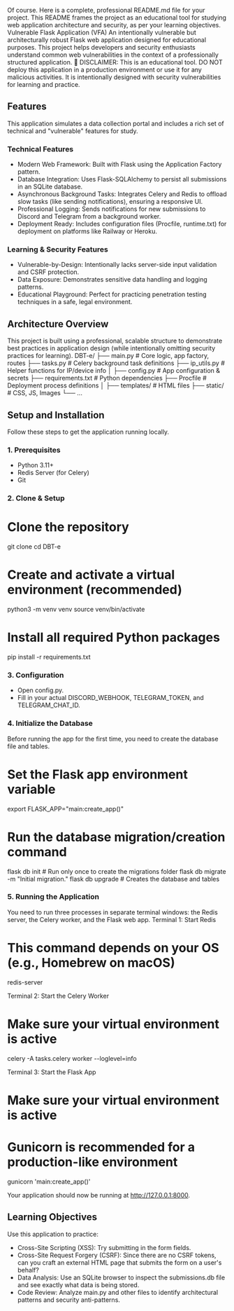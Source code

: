 Of course. Here is a complete, professional README.md file for your project.
This README frames the project as an educational tool for studying web application architecture and security, as per your learning objectives.
Vulnerable Flask Application (VFA)
An intentionally vulnerable but architecturally robust Flask web application designed for educational purposes. This project helps developers and security enthusiasts understand common web vulnerabilities in the context of a professionally structured application.
🚨 DISCLAIMER: This is an educational tool. DO NOT deploy this application in a production environment or use it for any malicious activities. It is intentionally designed with security vulnerabilities for learning and practice.
## Features
This application simulates a data collection portal and includes a rich set of technical and "vulnerable" features for study.
### Technical Features
 * Modern Web Framework: Built with Flask using the Application Factory pattern.
 * Database Integration: Uses Flask-SQLAlchemy to persist all submissions in an SQLite database.
 * Asynchronous Background Tasks: Integrates Celery and Redis to offload slow tasks (like sending notifications), ensuring a responsive UI.
 * Professional Logging: Sends notifications for new submissions to Discord and Telegram from a background worker.
 * Deployment Ready: Includes configuration files (Procfile, runtime.txt) for deployment on platforms like Railway or Heroku.
### Learning & Security Features
 * Vulnerable-by-Design: Intentionally lacks server-side input validation and CSRF protection.
 * Data Exposure: Demonstrates sensitive data handling and logging patterns.
 * Educational Playground: Perfect for practicing penetration testing techniques in a safe, legal environment.
## Architecture Overview
This project is built using a professional, scalable structure to demonstrate best practices in application design (while intentionally omitting security practices for learning).
DBT-e/
├── main.py                  # Core logic, app factory, routes
├── tasks.py                 # Celery background task definitions
├── ip_utils.py              # Helper functions for IP/device info
│
├── config.py                # App configuration & secrets
├── requirements.txt         # Python dependencies
├── Procfile                 # Deployment process definitions
│
├── templates/               # HTML files
├── static/                  # CSS, JS, Images
└── ...

## Setup and Installation
Follow these steps to get the application running locally.
### 1. Prerequisites
 * Python 3.11+
 * Redis Server (for Celery)
 * Git
### 2. Clone & Setup
# Clone the repository
git clone <your-repo-url>
cd DBT-e

# Create and activate a virtual environment (recommended)
python3 -m venv venv
source venv/bin/activate

# Install all required Python packages
pip install -r requirements.txt

### 3. Configuration
 * Open config.py.
 * Fill in your actual DISCORD_WEBHOOK, TELEGRAM_TOKEN, and TELEGRAM_CHAT_ID.
### 4. Initialize the Database
Before running the app for the first time, you need to create the database file and tables.
# Set the Flask app environment variable
export FLASK_APP="main:create_app()"

# Run the database migration/creation command
flask db init  # Run only once to create the migrations folder
flask db migrate -m "Initial migration."
flask db upgrade # Creates the database and tables

### 5. Running the Application
You need to run three processes in separate terminal windows: the Redis server, the Celery worker, and the Flask web app.
Terminal 1: Start Redis
# This command depends on your OS (e.g., Homebrew on macOS)
redis-server

Terminal 2: Start the Celery Worker
# Make sure your virtual environment is active
celery -A tasks.celery worker --loglevel=info

Terminal 3: Start the Flask App
# Make sure your virtual environment is active
# Gunicorn is recommended for a production-like environment
gunicorn 'main:create_app()'

Your application should now be running at http://127.0.0.1:8000.
## Learning Objectives
Use this application to practice:
 * Cross-Site Scripting (XSS): Try submitting <script>alert('XSS')</script> in the form fields.
 * Cross-Site Request Forgery (CSRF): Since there are no CSRF tokens, can you craft an external HTML page that submits the form on a user's behalf?
 * Data Analysis: Use an SQLite browser to inspect the submissions.db file and see exactly what data is being stored.
 * Code Review: Analyze main.py and other files to identify architectural patterns and security anti-patterns.
